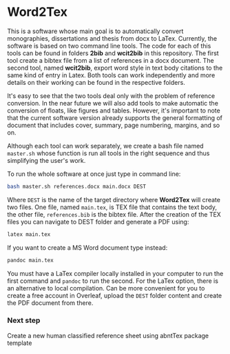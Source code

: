 # Word2Tex

This is a software whose main goal is to automatically convert monographies, dissertations and thesis from docx to LaTex. Currently, the software is based on two command line tools. The code for each of this tools can be found in folders **2bib** and **wcit2bib** in this repository. The first tool create a bibtex file from a list of references in a docx document. The second tool, named **wcit2bib**, export word style in text body citations to the same kind of entry in Latex. Both tools can work independently and more details on their working can be found in the respective folders.

It's easy to see that the two tools deal only with the problem of reference conversion. In the near future we will also add tools to make automatic the conversion of floats, like figures and tables. However, it's important to note that the current software version already supports the general formatting of document that includes cover, summary, page numbering, margins, and so on.

Although each tool can work separately, we create a bash file named `master.sh` whose function is run all tools in the right sequence and thus simplifying the user's work.

To run the whole software at once just type in command line:

```bash
bash master.sh references.docx main.docx DEST
```

Where `DEST` is the name of the target directory where **Word2Tex** will create two files. One file, named `main.tex`, is TEX file that contains the text body, the other file, `references.bib` is the bibtex file. After the creation of the TEX files you can navigate to DEST folder and generate a PDF using:

```bash
latex main.tex
```

If you want to create a MS Word document type instead:

```bash
pandoc main.tex
```
You must have a LaTex compiler locally installed in your computer to run the first command and `pandoc` to run the second. For the LaTex option, there is an alternative to local compilation. Can be more convenient for you to create a free account in Overleaf, upload the `DEST` folder content and create the PDF document from there.

### Next step

Create a new human classified reference sheet using abntTex package template

